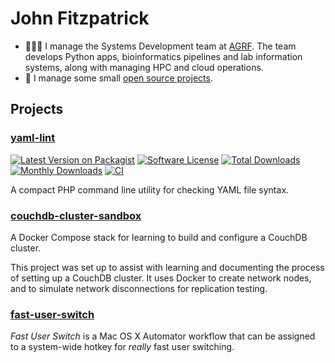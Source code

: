 # John Fitzpatrick

- 👨🏻‍💻 I manage the Systems Development team at [AGRF](https://github.com/AGRF). The team develops Python apps, bioinformatics pipelines and lab information systems, along with managing HPC and cloud operations.
- 🔭 I manage some small [open source projects](#projects).

<!--
**j13k/j13k** is a ✨ _special_ ✨ repository because its `README.md` (this file) appears on your GitHub profile.

Here are some ideas to get you started:

- 🌱 I’m currently learning ...
- 👯 I’m looking to collaborate on ...
- 🤔 I’m looking for help with ...
- 💬 Ask me about ...
- 📫 How to reach me: ...
- 😄 Pronouns: ...
- ⚡ Fun fact: ...
-->

## Projects

### [yaml-lint](https://github.com/j13k/yaml-lint)

[![Latest Version on Packagist][ico-version]][link-packagist]
[![Software License][ico-license]][link-license]
[![Total Downloads][ico-downloads]][link-downloads]
[![Monthly Downloads][ico-downloads-monthly]][link-downloads]
[![CI][ico-github-ci]][link-github-ci]

A compact PHP command line utility for checking YAML file syntax.

### [couchdb-cluster-sandbox](https://github.com/j13k/couchdb-cluster-sandbox)

A Docker Compose stack for learning to build and configure a CouchDB cluster.

This project was set up to assist with learning and documenting the process of setting up a CouchDB cluster. It uses Docker to create network nodes, and to simulate network disconnections for replication testing.

### [fast-user-switch](https://github.com/j13k/fast-user-switch)

_Fast User Switch_ is a Mac OS X Automator workflow that can be assigned to a system-wide hotkey for _really_ fast user switching.


[ico-version]: https://img.shields.io/packagist/v/j13k/yaml-lint.svg?style=flat-square
[ico-license]: https://img.shields.io/badge/license-MIT-brightgreen.svg?style=flat-square
[ico-downloads]: https://img.shields.io/packagist/dt/j13k/yaml-lint.svg?style=flat-square
[ico-downloads-monthly]: https://poser.pugx.org/j13k/yaml-lint/d/monthly
[ico-github-ci]: https://github.com/j13k/yaml-lint/actions/workflows/ci.yml/badge.svg

[link-packagist]: https://packagist.org/packages/j13k/yaml-lint
[link-license]: https://github.com/j13k/yaml-lint/blob/master/LICENSE
[link-downloads]: https://packagist.org/packages/j13k/yaml-lint/stats
[link-github-ci]: https://github.com/j13k/yaml-lint/actions/workflows/ci.yml
[link-contributors]: https://github.com/j13k/yaml-lint/contributors

[link-github-ci]: https://github.com/j13k/yaml-lint/actions/workflows/ci.yml
